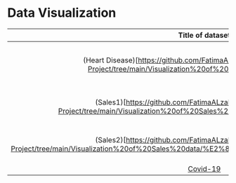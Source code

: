 # Data Visualization 


|   Title of dataset  |   Visualization   |  Dataset   |
|:-----:|:-----:|:-----:|
| (Heart Disease)[https://github.com/FatimaALzahrani/Data-Visualization-Project/tree/main/Visualization%20of%20heart%20disease%20data]|(Heart-Disease2.pbix)[https://app.powerbi.com/links/1xsiNP57u3?ctid=e45ef97d-561a-41ba-a0a9-0dfa35e6c4ca&pbi_source=linkShare&bookmarkGuid=5ed569e4-e33f-43fb-9caa-5d79c28961d8]|(heart.csv)[https://github.com/FatimaALzahrani/Data-Visualization-Project/blob/main/Visualization%20of%20heart%20disease%20data/heart.csv]|
| (Sales1)[https://github.com/FatimaALzahrani/Data-Visualization-Project/tree/main/Visualization%20of%20Sales%20data/Visualize%20sales%20data1]|(Sales.pbix)[https://app.powerbi.com/links/VcaAEg1FqH?ctid=e45ef97d-561a-41ba-a0a9-0dfa35e6c4ca&pbi_source=linkShare&bookmarkGuid=3b25f2dc-3d39-465c-8520-b7f5a5a835ae]|(DIM_Customer.csv + DIM_Products.csv)[https://github.com/FatimaALzahrani/Data-Visualization-Project/tree/main/Visualization%20of%20Sales%20data/Visualize%20sales%20data1/Detasets] |
| (Sales2)[https://github.com/FatimaALzahrani/Data-Visualization-Project/tree/main/Visualization%20of%20Sales%20data/%E2%80%8F%E2%80%8FVisualize%20sales%20data2] |(Sales2.pbix)[https://app.powerbi.com/links/wL0Dl_DWHC?ctid=e45ef97d-561a-41ba-a0a9-0dfa35e6c4ca&pbi_source=linkShare&bookmarkGuid=98d1cdcc-4a14-4ff9-9ddf-cdd96b09e944]|[DetaBase.bak](https://github.com/FatimaALzahrani/Data-Visualization-Project/blob/main/Visualization%20of%20Sales%20data/%E2%80%8F%E2%80%8FVisualize%20sales%20data2/DetaBase.bak)|
|[Covid-19](https://github.com/FatimaALzahrani/Data-Visualization-Project/tree/main/Visualization%20of%20Covid-19%20data)|[Covid-19.pbix](https://app.powerbi.com/links/b_TwPJKfvY?ctid=e45ef97d-561a-41ba-a0a9-0dfa35e6c4ca&pbi_source=linkShare)|[Dataset](https://github.com/FatimaALzahrani/Data-Visualization-Project/tree/main/Visualization%20of%20Covid-19%20data/Dataset)|

